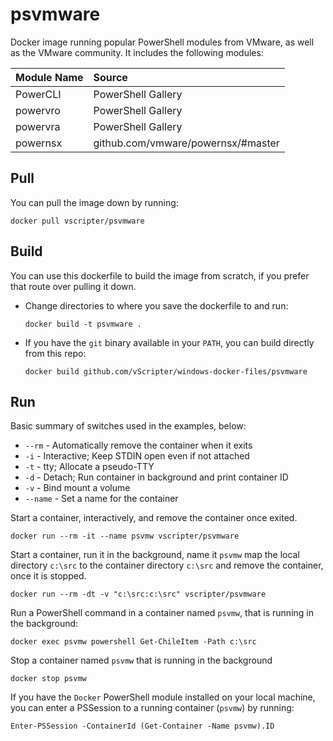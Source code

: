 # psvmware
Docker image running popular PowerShell modules from VMware, as well as the VMware community. It includes the following modules:

| Module Name | Source |
|:----|:----|
| PowerCLI | PowerShell Gallery |
| powervro | PowerShell Gallery |
| powervra | PowerShell Gallery |
| powernsx | github.com/vmware/powernsx/#master |


## Pull
You can pull the image down by running:

`docker pull vscripter/psvmware`

## Build
You can use this dockerfile to build the image from scratch, if you prefer that route over pulling it down.

* Change directories to where you save the dockerfile to and run:

  `docker build -t psvmware .`
* If you have the `git` binary available in your `PATH`, you can build directly from this repo:

  `docker build github.com/vScripter/windows-docker-files/psvmware`

## Run
Basic summary of switches used in the examples, below:
* `--rm` - Automatically remove the container when it exits
* `-i` - Interactive; Keep STDIN open even if not attached
* `-t` - tty; Allocate a pseudo-TTY
* `-d` - Detach; Run container in background and print container ID
* `-v` - Bind mount a volume
* `--name` - Set a name for the container

Start a container, interactively, and remove the container once exited.

`docker run --rm -it --name psvmw vscripter/psvmware`

Start a container, run it in the background, name it `psvmw` map the local directory `c:\src` to the container directory `c:\src` and remove the container, once it is stopped.

`docker run --rm -dt -v "c:\src:c:\src" vscripter/psvmware`

Run a PowerShell command in a container named `psvmw`, that is running in the background:

`docker exec psvmw powershell Get-ChileItem -Path c:\src`
  
Stop a container named `psvmw` that is running in the background

`docker stop psvmw`

If you have the `Docker` PowerShell module installed on your local machine, you can enter a PSSession to a running container (`psvmw`) by running:

`Enter-PSSession -ContainerId (Get-Container -Name psvmw).ID`


